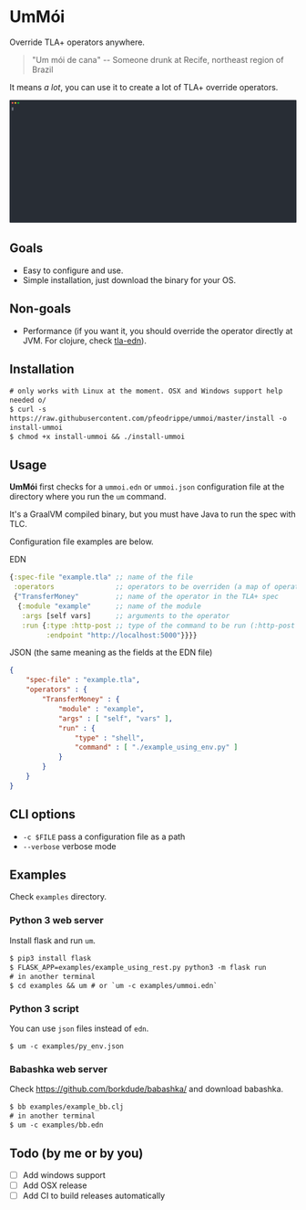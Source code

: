 # UmMói

Override TLA+ operators anywhere.

> "Um mói de cana"
> -- Someone drunk at Recife, northeast region of Brazil

It means _a lot_, you can use it to create a lot of TLA+ override operators.

<a href="https://asciinema.org/a/327129"><img src="images/ummoi.svg" width="1366px"></a>

## Goals
- Easy to configure and use.
- Simple installation, just download the binary for your OS.

## Non-goals
- Performance (if you want it, you should override the operator directly at JVM.
For clojure, check [tla-edn](https://github.com/pfeodrippe/tla-edn)).

## Installation

``` shell
# only works with Linux at the moment. OSX and Windows support help needed o/
$ curl -s https://raw.githubusercontent.com/pfeodrippe/ummoi/master/install -o install-ummoi
$ chmod +x install-ummoi && ./install-ummoi
```

## Usage

**UmMói** first checks for a `ummoi.edn` or `ummoi.json` configuration file at the
directory where you run the `um` command.

It's a GraalVM compiled binary, but you must have Java to run the spec with TLC.

Configuration file examples are below.

EDN
``` clojure
{:spec-file "example.tla" ;; name of the file
 :operators               ;; operators to be overriden (a map of operators name to options)
 {"TransferMoney"         ;; name of the operator in the TLA+ spec
  {:module "example"      ;; name of the module
   :args [self vars]      ;; arguments to the operator
   :run {:type :http-post ;; type of the command to be run (:http-post or :shell are allowed)
         :endpoint "http://localhost:5000"}}}}
```

JSON (the same meaning as the fields at the EDN file)
``` json
{
    "spec-file" : "example.tla",
    "operators" : {
        "TransferMoney" : {
            "module" : "example",
            "args" : [ "self", "vars" ],
            "run" : {
                "type" : "shell",
                "command" : [ "./example_using_env.py" ]
            }
        }
    }
}
```

## CLI options
- `-c $FILE`  pass a configuration file as a path
- `--verbose` verbose mode

## Examples

Check `examples` directory.

### Python 3 web server

Install flask and run `um`.

``` shell
$ pip3 install flask
$ FLASK_APP=examples/example_using_rest.py python3 -m flask run
# in another terminal
$ cd examples && um # or `um -c examples/ummoi.edn`
```

### Python 3 script

You can use `json` files instead of `edn`.

``` shell
$ um -c examples/py_env.json
```

### Babashka web server

Check https://github.com/borkdude/babashka/ and download babashka.

``` shell
$ bb examples/example_bb.clj
# in another terminal
$ um -c examples/bb.edn
```

## Todo (by me or by you)
- [ ] Add windows support
- [ ] Add OSX release
- [ ] Add CI to build releases automatically
